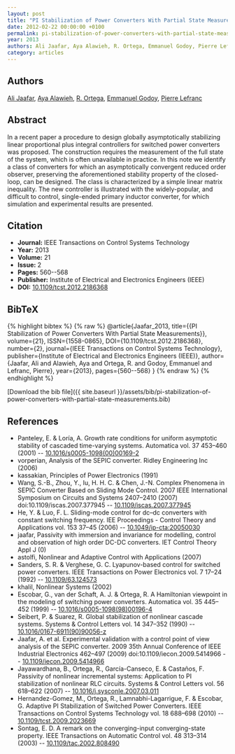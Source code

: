 ```yaml
---
layout: post
title: "PI Stabilization of Power Converters With Partial State Measurements"
date: 2012-02-22 00:00:00 +0100
permalink: pi-stabilization-of-power-converters-with-partial-state-measurements
year: 2013
authors: Ali Jaafar, Aya Alawieh, R. Ortega, Emmanuel Godoy, Pierre Lefranc
category: articles
---
```

 
## Authors
[Ali Jaafar](authors/ali-jaafar), [Aya Alawieh](authors/aya-alawieh), [R. Ortega](authors/romeo-ortega), [Emmanuel Godoy](authors/emmanuel-godoy), [Pierre Lefranc](authors/pierre-lefranc)
 
## Abstract
In a recent paper a procedure to design globally asymptotically stabilizing linear proportional plus integral controllers for switched power converters was proposed. The construction requires the measurement of the full state of the system, which is often unavailable in practice. In this note we identify a class of converters for which an asymptotically convergent reduced order observer, preserving the aforementioned stability property of the closed-loop, can be designed. The class is characterized by a simple linear matrix inequality. The new controller is illustrated with the widely-popular, and difficult to control, single-ended primary inductor converter, for which simulation and experimental results are presented.
 
## Citation
- **Journal:** IEEE Transactions on Control Systems Technology
- **Year:** 2013
- **Volume:** 21
- **Issue:** 2
- **Pages:** 560--568
- **Publisher:** Institute of Electrical and Electronics Engineers (IEEE)
- **DOI:** [10.1109/tcst.2012.2186368](https://doi.org/10.1109/tcst.2012.2186368)
 
## BibTeX
{% highlight bibtex %}
{% raw %}
@article{Jaafar_2013,
  title={{PI Stabilization of Power Converters With Partial State Measurements}},
  volume={21},
  ISSN={1558-0865},
  DOI={10.1109/tcst.2012.2186368},
  number={2},
  journal={IEEE Transactions on Control Systems Technology},
  publisher={Institute of Electrical and Electronics Engineers (IEEE)},
  author={Jaafar, Ali and Alawieh, Aya and Ortega, R. and Godoy, Emmanuel and Lefranc, Pierre},
  year={2013},
  pages={560--568}
}
{% endraw %}
{% endhighlight %}
 
[Download the bib file]({{ site.baseurl }}/assets/bib/pi-stabilization-of-power-converters-with-partial-state-measurements.bib)
 
## References
- Panteley, E. & Lorı́a, A. Growth rate conditions for uniform asymptotic stability of cascaded time-varying systems. Automatica vol. 37 453–460 (2001) -- [10.1016/s0005-1098(00)00169-2](https://doi.org/10.1016/s0005-1098(00)00169-2)
- vorperian, Analysis of the SEPIC converter. Ridley Engineering Inc (2006)
- kassakian, Principles of Power Electronics (1991)
- Wang, S.-B., Zhou, Y., Iu, H. H. C. & Chen, J.-N. Complex Phenomena in SEPIC Converter Based on Sliding Mode Control. 2007 IEEE International Symposium on Circuits and Systems 2407–2410 (2007) doi:10.1109/iscas.2007.377945 -- [10.1109/iscas.2007.377945](https://doi.org/10.1109/iscas.2007.377945)
- He, Y. & Luo, F. L. Sliding-mode control for dc–dc converters with constant switching frequency. IEE Proceedings - Control Theory and Applications vol. 153 37–45 (2006) -- [10.1049/ip-cta:20050030](https://doi.org/10.1049/ip-cta:20050030)
- jaafar, Passivity with immersion and invariance for modelling, control and observation of high order DC-DC converters. IET Control Theory Appl J (0)
- astolfi, Nonlinear and Adaptive Control with Applications (2007)
- Sanders, S. R. & Verghese, G. C. Lyapunov-based control for switched power converters. IEEE Transactions on Power Electronics vol. 7 17–24 (1992) -- [10.1109/63.124573](https://doi.org/10.1109/63.124573)
- khalil, Nonlinear Systems (2002)
- Escobar, G., van der Schaft, A. J. & Ortega, R. A Hamiltonian viewpoint in the modeling of switching power converters. Automatica vol. 35 445–452 (1999) -- [10.1016/s0005-1098(98)00196-4](https://doi.org/10.1016/s0005-1098(98)00196-4)
- Seibert, P. & Suarez, R. Global stabilization of nonlinear cascade systems. Systems &amp; Control Letters vol. 14 347–352 (1990) -- [10.1016/0167-6911(90)90056-z](https://doi.org/10.1016/0167-6911(90)90056-z)
- Jaafar, A. et al. Experimental validation with a control point of view analysis of the SEPIC converter. 2009 35th Annual Conference of IEEE Industrial Electronics 462–497 (2009) doi:10.1109/iecon.2009.5414966 -- [10.1109/iecon.2009.5414966](https://doi.org/10.1109/iecon.2009.5414966)
- Jayawardhana, B., Ortega, R., García-Canseco, E. & Castaños, F. Passivity of nonlinear incremental systems: Application to PI stabilization of nonlinear RLC circuits. Systems &amp; Control Letters vol. 56 618–622 (2007) -- [10.1016/j.sysconle.2007.03.011](https://doi.org/10.1016/j.sysconle.2007.03.011)
- Hernandez-Gomez, M., Ortega, R., Lamnabhi-Lagarrigue, F. & Escobar, G. Adaptive PI Stabilization of Switched Power Converters. IEEE Transactions on Control Systems Technology vol. 18 688–698 (2010) -- [10.1109/tcst.2009.2023669](https://doi.org/10.1109/tcst.2009.2023669)
- Sontag, E. D. A remark on the converging-input converging-state property. IEEE Transactions on Automatic Control vol. 48 313–314 (2003) -- [10.1109/tac.2002.808490](https://doi.org/10.1109/tac.2002.808490)

